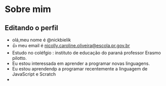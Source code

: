 # Sobre mim 

## Editando o perfil 

-  olá,meu nome é @nickbielik
-  :+1: meu email é nicolly.caroline.oliveira@escola.pr.gov.br
-  Estudo no coléfgio : instituto de educação do paraná  professor Erasmo pilotto.
- Eu estou interessada em aprender a programar novas linguagens.
- Eu estou aprendendp a programar recentemente  a linguagem de JavaScript e Scratch 
- 
